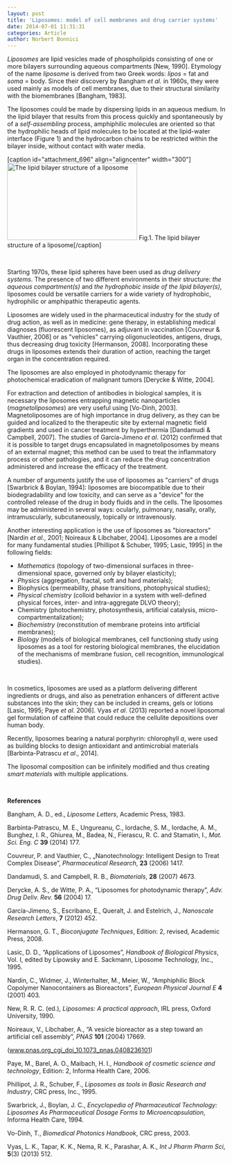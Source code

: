 ```yaml
---
layout: post
title: 'Liposomes: model of cell membranes and drug carrier systems'
date: 2014-07-01 11:31:31
categories: Article
author: Norbert Bonnici
---
```


<p><i>Liposomes</i> are lipid vesicles made of phospholipids consisting of one or more bilayers surrounding aqueous compartments [New, 1990]. Etymology of the name <i>liposome</i> is derived from two Greek words: <i>lipos</i> = fat and <i>soma</i> = body. Since their discovery by Bangham <i>et al.</i> in 1960s, they were used mainly as models of cell membranes, due to their structural similarity with the biomembranes [Bangham, 1983].</p>
<p>The liposomes could be made by dispersing lipids in an aqueous medium. In the lipid bilayer that results from this process quickly and spontaneously by of a <i>self-assembling</i> process, amphiphilic molecules are oriented so that the hydrophilic heads of lipid molecules to be located at the lipid-water interface (Figure 1) and the hydrocarbon chains to be restricted within the bilayer inside, without contact with water media.</p>
<p>[caption id="attachment_696" align="aligncenter" width="300"]<a href="http://jiaps.org/wp-content/uploads/2014/07/Screen-Shot-2014-07-01-at-11.42.48.png"><img class="size-medium wp-image-696" src="{{ site.baseurl }}/assets/Screen-Shot-2014-07-01-at-11.42.48-300x178.png" alt="The lipid bilayer structure of a liposome" width="300" height="178" /></a> Fig.1. The lipid bilayer structure of a liposome[/caption]</p>
<p>&nbsp;</p>
<p>Starting 1970s, these lipid spheres have been used as <i>drug delivery systems</i>. The presence of two different environments in their structure: <i>the aqueous compartment(s)</i> and <i>the hydrophobic inside of the lipid bilayer(s)</i>, liposomes could be versatile carriers for a wide variety of hydrophobic, hydrophilic or amphipathic therapeutic agents.</p>
<p>Liposomes are widely used in the pharmaceutical industry for the study of drug action, as well as in medicine: gene therapy, in establishing medical diagnoses (fluorescent liposomes), as adjuvant in vaccination [Couvreur &amp; Vauthier, 2006] or as "vehicles" carrying oligonucleotides, antigens, drugs, thus decreasing drug toxicity [Hermanson, 2008]. Incorporating these drugs in liposomes extends their duration of action, reaching the target organ in the concentration required.</p>
<p>The liposomes are also employed in photodynamic therapy for photochemical eradication of malignant tumors [Derycke &amp; Witte, 2004].</p>
<p>For extraction and detection of antibodies in biological samples, it is necessary the liposomes entrapping magnetic nanoparticles (<i>magnetoliposomes</i>) are very useful using [Vo-Dinh, 2003]. Magnetoliposomes are of high importance in drug delivery, as they can be guided and localized to the therapeutic site by external magnetic field gradients and used in cancer treatment by hyperthermia [Dandamudi &amp; Campbell, 2007]. The studies of García-Jimeno <i>et al</i>. (2012) confirmed that it is possible to target drugs encapsulated in magnetoliposomes by means of an external magnet; this method can be used to treat the inflammatory process or other pathologies, and it can reduce the drug concentration administered and increase the efficacy of the treatment.</p>
<p>A number of arguments justify the use of liposomes as "carriers" of drugs [Swarbrick &amp; Boylan, 1994]: liposomes are biocompatible due to their biodegradability and low toxicity, and can serve as a "device" for the controlled release of the drug in body fluids and in the cells. The liposomes may be administered in several ways: ocularly, pulmonary, nasally, orally, intramuscularly, subcutaneously, topically or intravenously.</p>
<p>Another interesting application is the use of liposomes as "bioreactors" [Nardin <i>et al</i>., 2001; Noireaux &amp; Libchaber, 2004]. Liposomes are a model for many fundamental studies [Phillipot &amp; Schuber, 1995; Lasic, 1995] in the following fields:</p>
<ul>
<li><i>Mathematics</i> (topology of two-dimensional surfaces in three-dimensional space, governed only by bilayer elasticity);</li>
<li><i>Physics</i> (aggregation, fractal, soft and hard materials);</li>
<li>Biophysics (permeability, phase transitions, photophysical studies);</li>
<li><i>Physical chemistry</i> (colloid behavior in a system with well-defined physical forces, inter- and intra-aggregate DLVO theory);</li>
<li>Chemistry (photochemistry, photosynthesis, artificial catalysis, micro-compartmentalization);</li>
<li><i>Biochemistry</i> (reconstitution of membrane proteins into artificial membranes);</li>
<li><i>Biology</i> (models of biological membranes, cell functioning study using liposomes as a tool for restoring biological membranes, the elucidation of the mechanisms of membrane fusion, cell recognition, immunological studies).</li>
</ul>
<p>&nbsp;</p>
<p>In cosmetics, liposomes are used as a platform delivering different ingredients or drugs, and also as penetration enhancers of different active substances into the skin; they can be included in creams, gels or lotions [Lasic, 1995; Paye <i>et al</i>. 2006]. Vyas <i>et al</i>. (2013) reported a novel liposomal gel formulation of caffeine that could reduce the cellulite depositions over human body.</p>
<p>Recently, liposomes bearing a natural porphyrin: chlorophyll <i>a</i>, were used as building blocks to design antioxidant and antimicrobial materials [Barbinta-Patrascu <i>et al</i>., 2014].</p>
<p>The liposomal composition can be infinitely modified and thus creating <i>smart materials</i> with multiple applications.</p>
<p>&nbsp;</p>
<p><strong>References</strong></p>
<p>Bangham, A. D., ed., <i>Liposome Letters</i>, Academic Press, 1983.</p>
<p>Barbinta-Patrascu, M. E., Ungureanu, C., Iordache, S. M., Iordache, A. M., Bunghez, I. R., Ghiurea, M., Badea, N., Fierascu, R. C. and Stamatin, I., <i>Mat. Sci. Eng. C</i> <b>39</b> (2014) 177.</p>
<p>Couvreur, P. and Vauthier, C., „Nanotechnology: Intelligent Design to Treat Complex Disease”, <i>Pharmaceutical Research</i>, <b>23</b> (2006) 1417.</p>
<p>Dandamudi, S. and Campbell, R. B., <i>Biomaterials</i>, <b>28</b> (2007) 4673.</p>
<p>Derycke, A. S., de Witte, P. A., “Liposomes for photodynamic therapy”, <i>Adv. Drug Deliv. Rev.</i> <b>56</b> (2004) 17.</p>
<p>García-Jimeno, S., Escribano, E., Queralt, J. and Estelrich, J., <i>Nanoscale Research Letters</i>, <b>7</b> (2012) 452.</p>
<p>Hermanson, G. T., <i>Bioconjugate Techniques</i>, Edition: 2, revised, Academic Press, 2008.</p>
<p>Lasic, D. D., “Applications of Liposomes”, <i>Handbook of Biological Physics</i>, Vol. I, edited by Lipowsky and E. Sackmann, Liposome Technology, Inc., 1995.</p>
<p>Nardin, C., Widmer, J., Winterhalter, M., Meier, W., “Amphiphilic Block Copolymer Nanocontainers as Bioreactors”, <i>European Physical Journal E</i> <b>4</b> (2001) 403.</p>
<p>New, R. R. C. (ed.), <i>Liposomes: A practical approach</i>, IRL press, Oxford University, 1990.</p>
<p>Noireaux, V., Libchaber, A., “A vesicle bioreactor as a step toward an artificial cell assembly”, <i>PNAS</i> <b>101</b> (2004) 17669.</p>
<p>(<a href="http://www.pnas.org_cgi_doi_10.1073_pnas.0408236101">www.pnas.org_cgi_doi_10.1073_pnas.0408236101</a>)</p>
<p>Paye, M., Barel, A. O., Maibach, H. I., <i>Handbook of cosmetic science and technology</i>, Edition: 2, Informa Health Care, 2006.</p>
<p>Phillipot, J. R., Schuber, F., <i>Liposomes as tools in Basic Research and Industry</i>, CRC press, Inc., 1995.</p>
<p>Swarbrick, J., Boylan, J. C., <i>Encyclopedia of Pharmaceutical Technology: Liposomes As Pharmaceutical Dosage Forms to Microencapsulation</i>, Informa Health Care, 1994.</p>
<p>Vo-Dinh, T., <i>Biomedical Photonics Handbook</i>, CRC press, 2003.</p>
<p>Vyas, L. K., Tapar, K. K., Nema, R. K., Parashar, A. K., <i>Int J Pharm Pharm Sci</i>, <b>5</b>(3) (2013) 512.</p>

